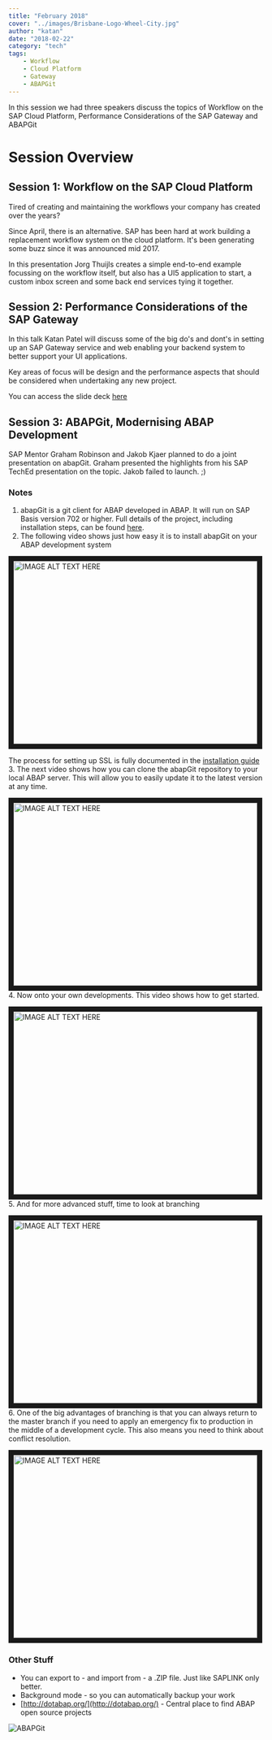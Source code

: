 ```yaml
---
title: "February 2018"
cover: "../images/Brisbane-Logo-Wheel-City.jpg"
author: "katan"
date: "2018-02-22"
category: "tech"
tags:
    - Workflow
    - Cloud Platform
    - Gateway
    - ABAPGit
---
```

In this session we had three speakers discuss the topics of Workflow on the SAP Cloud Platform, Performance Considerations of the SAP Gateway and ABAPGit   

# Session Overview

## Session 1: Workflow on the SAP Cloud Platform

Tired of creating and maintaining the workflows your company has created over the years? 

Since April, there is an alternative. SAP has been hard at work building a replacement workflow system on the cloud platform. It's been generating some buzz since it was announced mid 2017. 

In this presentation Jorg Thuijls creates a simple end-to-end example focussing on the workflow itself, but also has a UI5 application to start, a custom inbox screen and some back end services tying it together.


## Session 2: Performance Considerations of the SAP Gateway

In this talk Katan Patel will discuss some of the big do's and dont's in setting up an SAP Gateway service and web enabling your backend system to better support your UI applications. 

Key areas of focus will be design and the performance aspects that should be considered when undertaking any new project.

You can access the slide deck <a href="https://sitbne.github.io/media/ODATA-Performance-Handling.pptx" download>here</a>

## Session 3: ABAPGit, Modernising ABAP Development 

SAP Mentor Graham Robinson and Jakob Kjaer planned to do a joint presentation on abapGit. Graham presented the highlights from his SAP TechEd presentation on the topic. Jakob failed to launch. ;)

### Notes
1. abapGit is a git client for ABAP developed in ABAP. It will run on SAP Basis version 702 or higher.  Full details of the project, including installation steps, can be found [here](http://abapgit.org).
2. The following video shows just how easy it is to install abapGit on your ABAP development system 

<a href="https://www.youtube.com/embed/5TCBcJCafP4" target="_blank"><img src="https://img.youtube.com/vi/5TCBcJCafP4/0.jpg" 
alt="IMAGE ALT TEXT HERE" width="480" height="360" border="10" /></a>

The process for setting up SSL is fully documented in the [installation guide](http://docs.abapgit.org/guide-ssl-setup.html) 
3. The next video shows how you can clone the abapGit repository to your local ABAP server. This will allow you to easily update it to the latest version at any time.

<a href="https://www.youtube.com/embed/NbYJiQZeVZU" target="_blank"><img src="https://img.youtube.com/vi/NbYJiQZeVZU/0.jpg" 
alt="IMAGE ALT TEXT HERE" width="480" height="360" border="10" /></a> 
4. Now onto your own developments. This video shows how to get started.

<a href="https://www.youtube.com/embed/5fmrbL5HKXI" target="_blank"><img src="https://img.youtube.com/vi/5fmrbL5HKXI/0.jpg" 
alt="IMAGE ALT TEXT HERE" width="480" height="360" border="10" /></a>
5. And for more advanced stuff, time to look at branching 

<a href="https://www.youtube.com/embed/YF8kXWYPH_w" target="_blank"><img src="https://img.youtube.com/vi/YF8kXWYPH_w/0.jpg" 
alt="IMAGE ALT TEXT HERE" width="480" height="360" border="10" /></a>
6. One of the big advantages of branching is that you can always return to the master branch if you need to apply an emergency fix to production in the middle of a development cycle. This also means you need to think about conflict resolution.

<a href="https://www.youtube.com/embed/F1Kgw7pi18Y" target="_blank"><img src="https://img.youtube.com/vi/F1Kgw7pi18Y/0.jpg" 
alt="IMAGE ALT TEXT HERE" width="480" height="360" border="10" /></a>

### Other Stuff
* You can export to - and import from - a .ZIP file. Just like SAPLINK only better.
* Background mode - so you can automatically backup your work
* [http://dotabap.org/](http://dotabap.org/) - Central place to find ABAP open source projects

![ABAPGit](../images/abapgit_logo.svg)